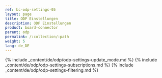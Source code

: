 ```yaml
---
ref: bc-odp-settings-05
layout: page
title: ODP Einstellungen
description: ODP Einstellungen
product: board-connector
parent: odp
permalink: /:collection/:path
weight: 5
lang: de_DE
---
```


{% include _content/de/odp/odp-settings-update_mode.md %} 
{% include _content/de/odp/odp-settings-subscriptions.md %} 
{% include _content/de/odp/odp-settings-filtering.md %} 

